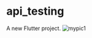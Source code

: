 # api_testing

A new Flutter project.
![mypic1](https://github.com/user-attachments/assets/6a3821c0-42e3-4d6d-ba8a-9b260f0665af)
